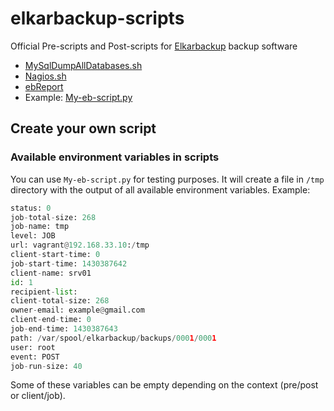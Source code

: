 elkarbackup-scripts
===================

Official Pre-scripts and Post-scripts for [Elkarbackup](http://github.com/elkarbackup/elkarbackup) backup software

  * [MySqlDumpAllDatabases.sh](https://github.com/elkarbackup/elkarbackup-scripts/blob/master/MySqlDumpAllDatabases/README.md)
  * [Nagios.sh](https://github.com/elkarbackup/elkarbackup-scripts/blob/master/Nagios/README.md)
  * [ebReport](https://github.com/elkarbackup/elkarbackup-scripts/blob/master/ebReport/README.md)
  * Example: [My-eb-script.py](https://github.com/elkarbackup/elkarbackup-scripts/blob/master/Examples/Python/README.md)


## Create your own script
### Available environment variables in scripts

You can use `My-eb-script.py` for testing purposes. It will create a file in `/tmp` directory with the output of all available environment variables. Example:

```py
status: 0
job-total-size: 268
job-name: tmp
level: JOB
url: vagrant@192.168.33.10:/tmp
client-start-time: 0
job-start-time: 1430387642
client-name: srv01
id: 1
recipient-list:
client-total-size: 268
owner-email: example@gmail.com
client-end-time: 0
job-end-time: 1430387643
path: /var/spool/elkarbackup/backups/0001/0001
user: root
event: POST
job-run-size: 40
```

Some of these variables can be empty depending on the context (pre/post or client/job).

